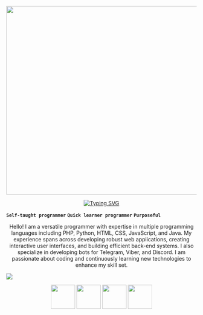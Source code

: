 <p align="center"><img src="https://user-images.githubusercontent.com/74038190/225813708-98b745f2-7d22-48cf-9150-083f1b00d6c9.gif" width="1400" height="500"></p>
<p align="center"><a  href="https://git.io/typing-svg"><img src="https://ru.bloggif.com/tmp/327a85d05cc068e555a116a4a22cae08/text.gif?1720952333" alt="Typing SVG" /></a></p>

**`Self-taught programmer`**
**`Quick learner programmer`**
**`Purposeful`**

<p align="center">
Hello! I am a versatile programmer with expertise in multiple programming languages including PHP, Python, HTML, CSS, JavaScript, and Java. My experience spans across developing robust web applications, creating interactive user interfaces, and building efficient back-end systems. I also specialize in developing bots for Telegram, Viber, and Discord. I am passionate about coding and continuously learning new technologies to enhance my skill set.
</p>

<img src="https://user-images.githubusercontent.com/74038190/212284100-561aa473-3905-4a80-b561-0d28506553ee.gif">

<p align="center">
   <img src="https://media4.giphy.com/media/v1.Y2lkPTc5MGI3NjExeXk5bTA3c3hwd2oydHdzYzZrMmdrbXZndXFsaGRzNHV1aWZ0NXdkNyZlcD12MV9pbnRlcm5hbF9naWZfYnlfaWQmY3Q9cw/LMt9638dO8dftAjtco/giphy.webp" width="64" height="64">
   <img src="https://media4.giphy.com/media/v1.Y2lkPTc5MGI3NjExZGRleGx0YXE1MmhpMzRjZ3c1MjloaWR0c3VkbjJ0ZGl5YWFidWd5eiZlcD12MV9pbnRlcm5hbF9naWZfYnlfaWQmY3Q9cw/XAxylRMCdpbEWUAvr8/giphy.webp" width="64" height="64">
   <img src="https://media3.giphy.com/media/v1.Y2lkPTc5MGI3NjExaTQyZnNrYWFvN2VwOWdsb2h6bnhsbjR6M2dlajV6Nnh1ejgyY3lrdCZlcD12MV9pbnRlcm5hbF9naWZfYnlfaWQmY3Q9cw/fsEaZldNC8A1PJ3mwp/giphy.webp" width="64" height="64">
   <img src="https://media1.giphy.com/media/v1.Y2lkPTc5MGI3NjExY215MzJ4MTV1aWVqcHY1NnN5N2ZiOXoxdnE4dmg0Y2k4cTM5OWxudiZlcD12MV9pbnRlcm5hbF9naWZfYnlfaWQmY3Q9cw/ln7z2eWriiQAllfVcn/giphy.webp" width="64" height="64">
</p>
<br />
